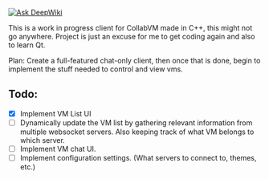 [![Ask DeepWiki](https://deepwiki.com/badge.svg)](https://deepwiki.com/matty45/collabvm-qt-client)

This is a work in progress client for CollabVM made in C++, this might not go anywhere. Project is just an excuse for me to get coding again and also to learn Qt.

Plan: Create a full-featured chat-only client, then once that is done, begin to implement the stuff needed to control and view vms.

## Todo:
- [x] Implement VM List UI
- [ ] Dynamically update the VM list by gathering relevant information from multiple websocket servers. Also keeping track of what VM belongs to which server.
- [ ] Implement VM chat UI.
- [ ] Implement configuration settings. (What servers to connect to, themes, etc.) 